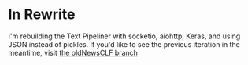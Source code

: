 # In Rewrite
I'm rebuilding the Text Pipeliner with socketio, aiohttp, Keras, and using JSON instead of pickles. If you'd like to see the previous iteration in the meantime, visit [the oldNewsCLF branch](https://github.com/CharlesDLandau/newsCLF/tree/oldNewsCLF)